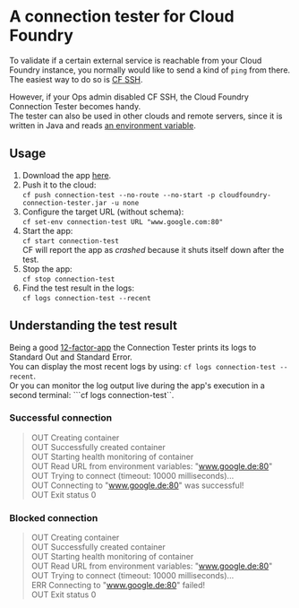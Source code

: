 # A connection tester for Cloud Foundry
To validate if a certain external service is reachable from your Cloud Foundry instance, you normally would like to send a kind of `ping` from there. The easiest way to do so is [CF SSH](https://docs.cloudfoundry.org/devguide/deploy-apps/ssh-apps.html).

However, if your Ops admin disabled CF SSH, the Cloud Foundry Connection Tester becomes handy.  
The tester can also be used in other clouds and remote servers, since it is written in Java and reads [an environment variable](https://docs.oracle.com/javase/tutorial/essential/environment/env.html).

## Usage
1. Download the app [here](https://github.com/PeterWippermann/cloudfoundry-connection-tester/releases).
2. Push it to the cloud:  
```cf push connection-test --no-route --no-start -p cloudfoundry-connection-tester.jar -u none```
3. Configure the target URL (without schema):  
```cf set-env connection-test URL "www.google.com:80"```
4. Start the app:  
```cf start connection-test```  
CF will report the app as *crashed* because it shuts itself down after the test.
5. Stop the app:  
```cf stop connection-test```
6. Find the test result in the logs:  
```cf logs connection-test --recent```

## Understanding the test result

Being a good [12-factor-app](https://12factor.net/logs) the Connection Tester prints its logs to Standard Out and Standard Error.  
You can display the most recent logs by using: ```cf logs connection-test --recent```.  
Or you can monitor the log output live during the app's execution in a second terminal: ```cf logs connection-test``.

### Successful connection

> OUT Creating container  
> OUT Successfully created container  
> OUT Starting health monitoring of container  
> OUT Read URL from environment variables: "www.google.de:80"  
> OUT Trying to connect (timeout: 10000 milliseconds)...  
> OUT Connecting to "www.google.de:80" was successful!  
> OUT Exit status 0  

### Blocked connection

> OUT Creating container  
> OUT Successfully created container  
> OUT Starting health monitoring of container  
> OUT Read URL from environment variables: "www.google.de:80"  
> OUT Trying to connect (timeout: 10000 milliseconds)...  
> ERR Connecting to "www.google.de:80" failed!  
> OUT Exit status 0  

